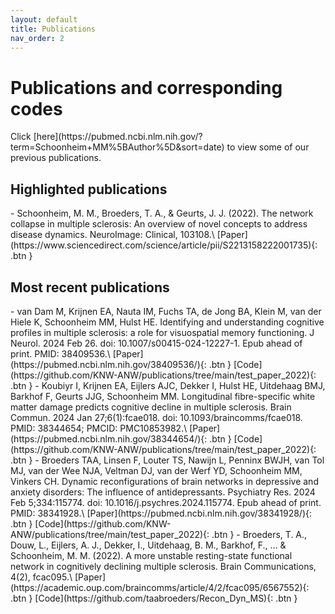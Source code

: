 ```yaml
---
layout: default
title: Publications
nav_order: 2
---
```

<h1>Publications and corresponding codes</h1>
Click [here](https://pubmed.ncbi.nlm.nih.gov/?term=Schoonheim+MM%5BAuthor%5D&sort=date) to view some of our previous publications. 

<h2>Highlighted publications</h2>
- Schoonheim, M. M., Broeders, T. A., & Geurts, J. J. (2022). The network collapse in multiple sclerosis: An overview of novel concepts to address disease dynamics. NeuroImage: Clinical, 103108.\
<span class="fs-3">
[Paper](https://www.sciencedirect.com/science/article/pii/S2213158222001735){: .btn }
</span>

<h2>Most recent publications</h2>
- van Dam M, Krijnen EA, Nauta IM, Fuchs TA, de Jong BA, Klein M, van der Hiele K, Schoonheim MM, Hulst HE. Identifying and understanding cognitive profiles in multiple sclerosis: a role for visuospatial memory functioning. J Neurol. 2024 Feb 26. doi: 10.1007/s00415-024-12227-1. Epub ahead of print. PMID: 38409536.\
<span class="fs-3">
[Paper](https://pubmed.ncbi.nlm.nih.gov/38409536/){: .btn }
</span>
<span class="fs-3">
[Code](https://github.com/KNW-ANW/publications/tree/main/test_paper_2022){: .btn }
</span>
- Koubiyr I, Krijnen EA, Eijlers AJC, Dekker I, Hulst HE, Uitdehaag BMJ, Barkhof F, Geurts JJG, Schoonheim MM. Longitudinal fibre-specific white matter damage predicts cognitive decline in multiple sclerosis. Brain Commun. 2024 Jan 27;6(1):fcae018. doi: 10.1093/braincomms/fcae018. PMID: 38344654; PMCID: PMC10853982.\
<span class="fs-3">
[Paper](https://pubmed.ncbi.nlm.nih.gov/38344654/){: .btn }
</span>
<span class="fs-3">
[Code](https://github.com/KNW-ANW/publications/tree/main/test_paper_2022){: .btn }
</span>
- Broeders TAA, Linsen F, Louter TS, Nawijn L, Penninx BWJH, van Tol MJ, van der Wee NJA, Veltman DJ, van der Werf YD, Schoonheim MM, Vinkers CH. Dynamic reconfigurations of brain networks in depressive and anxiety disorders: The influence of antidepressants. Psychiatry Res. 2024 Feb 5;334:115774. doi: 10.1016/j.psychres.2024.115774. Epub ahead of print. PMID: 38341928.\
<span class="fs-3">
[Paper](https://pubmed.ncbi.nlm.nih.gov/38341928/){: .btn }
</span>
<span class="fs-3">
[Code](https://github.com/KNW-ANW/publications/tree/main/test_paper_2022){: .btn }
</span>
- Broeders, T. A., Douw, L., Eijlers, A. J., Dekker, I., Uitdehaag, B. M., Barkhof, F., ... & Schoonheim, M. M. (2022). A more unstable resting-state functional network in cognitively declining multiple sclerosis. Brain Communications, 4(2), fcac095.\
<span class="fs-3">
[Paper](https://academic.oup.com/braincomms/article/4/2/fcac095/6567552){: .btn }
</span>
<span class="fs-3">
[Code](https://github.com/taabroeders/Recon_Dyn_MS){: .btn }
</span>

